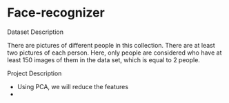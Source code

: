 # Face-recognizer

Dataset Description

There are pictures of different people in this collection. There are at least two pictures of each person. Here, only people are considered who have at least 150 images of them in the data set, which is equal to 2 people. 

Project Description

- Using PCA, we will reduce the features 
- 
